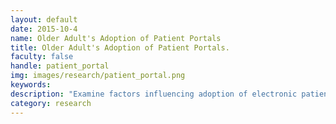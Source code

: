 ```yaml
---
layout: default
date: 2015-10-4
name: Older Adult's Adoption of Patient Portals
title: Older Adult's Adoption of Patient Portals.
faculty: false
handle: patient_portal
img: images/research/patient_portal.png
keywords: 
description: "Examine factors influencing adoption of electronic patient portals by lower-income older adults in North Carolina. Develop understanding of issues around use of portals by proxy caregivers. <br /><br /> Researcher: Celine Latulipe in collaboration with researchers at Wake Forest Medical School"
category: research
---
```

